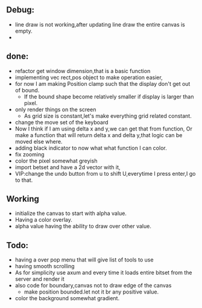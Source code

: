 ## Debug:
- line draw is not working,after updating line draw the entire canvas is empty.
- 

## done:
- refactor get window dimension,that is a basic function
- implementing vec rect,pos object to make operation easier,
- for now I am making Position clamp such that the display don't get out of bound.
    - If the bound shape become relatively smaller if display is larger than pixel.
- only render things on the screen
    - As grid size is constant,let's make everything grid related constant.
- change the move set of the keyboard
- Now I think if I am using delta x and y,we can get that from function,
Or make a function that will return delta x and delta y,that logic can be moved else where.
- adding black indicator to now what what function I can color.
- fix zooming
- color the pixel somewhat greyish
- import betset and have a 2d vector with it,
- VIP:change the undo button from u to shift U,everytime I press enter,I go to that.
## Working
- initialize the canvas to start with alpha value.
- Having a color overlay.
- alpha value having the ability to draw over other value.
## Todo:
- having a over pop menu that will give list of tools to use
- having smooth scrolling
- As for simplicity use axum and every time it loads entire bitset from the server and render it
- also code for boundary,canvas not to draw edge of the canvas
    - make position bounded.let not it br any positive value.
- color the background somewhat gradient.




